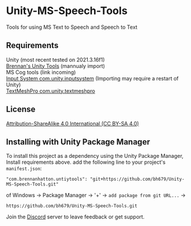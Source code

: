 # Unity-MS-Speech-Tools
Tools for using MS Text to Speech and Speech to Text

## Requirements
Unity (most recent tested on 2021.3.16f1) <br />
[Brennan's Unity Tools](https://github.com/bh679/Unity-Tools) (mannualy import)<br />
MS Cog tools (link incoming)<br />
[Input System com.unity.inputsystem](https://docs.unity3d.com/Packages/com.unity.inputsystem@1.4/manual/index.html) (Importing may require a restart of Unity)<br />
[TextMeshPro com.unity.textmeshpro](https://docs.unity3d.com/Packages/com.unity.textmeshpro@3.0)<br />

## License
[Attribution-ShareAlike 4.0 International (CC BY-SA 4.0)](https://creativecommons.org/licenses/by-sa/4.0/)

## Installing with Unity Package Manager
To install this project as a dependency using the Unity Package Manager,
Install requirements above.
add the following line to your project's `manifest.json`:

```
"com.brennanhatton.untiytools": "git+https://github.com/bh679/Unity-MS-Speech-Tools.git"
```

of 
Windows -> Package Manager -> '+' -> `add package from git URL...` ->
```
https://github.com/bh679/Unity-MS-Speech-Tools.git
```

Join the [Discord](https://discord.gg/VC8gZ2GNHs "Join Discord server") server to leave feedback or get support.
